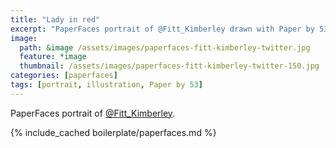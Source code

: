 ```yaml
---
title: "Lady in red"
excerpt: "PaperFaces portrait of @Fitt_Kimberley drawn with Paper by 53 on an iPad."
image: 
  path: &image /assets/images/paperfaces-fitt-kimberley-twitter.jpg 
  feature: *image
  thumbnail: /assets/images/paperfaces-fitt-kimberley-twitter-150.jpg
categories: [paperfaces]
tags: [portrait, illustration, Paper by 53]
---
```


PaperFaces portrait of [@Fitt_Kimberley](https://twitter.com/Fitt_Kimberley).

{% include_cached boilerplate/paperfaces.md %}

